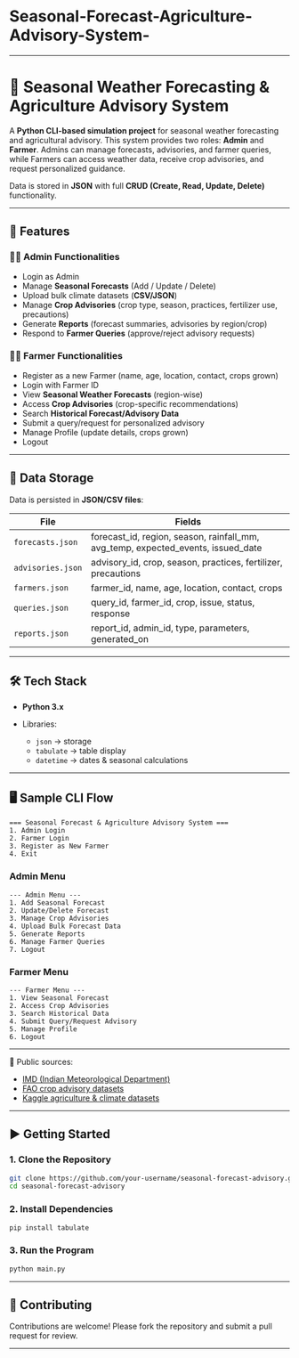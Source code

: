 # Seasonal-Forecast-Agriculture-Advisory-System-




---

# 🌾 Seasonal Weather Forecasting & Agriculture Advisory System

A **Python CLI-based simulation project** for seasonal weather forecasting and agricultural advisory.
This system provides two roles: **Admin** and **Farmer**. Admins can manage forecasts, advisories, and farmer queries, while Farmers can access weather data, receive crop advisories, and request personalized guidance.

Data is stored in **JSON** with full **CRUD (Create, Read, Update, Delete)** functionality.

---

## 🚀 Features

### 👨‍💼 Admin Functionalities

* Login as Admin
* Manage **Seasonal Forecasts** (Add / Update / Delete)
* Upload bulk climate datasets (**CSV/JSON**)
* Manage **Crop Advisories** (crop type, season, practices, fertilizer use, precautions)
* Generate **Reports** (forecast summaries, advisories by region/crop)
* Respond to **Farmer Queries** (approve/reject advisory requests)

### 👩‍🌾 Farmer Functionalities

* Register as a new Farmer (name, age, location, contact, crops grown)
* Login with Farmer ID
* View **Seasonal Weather Forecasts** (region-wise)
* Access **Crop Advisories** (crop-specific recommendations)
* Search **Historical Forecast/Advisory Data**
* Submit a query/request for personalized advisory
* Manage Profile (update details, crops grown)
* Logout

---

## 📂 Data Storage

Data is persisted in **JSON/CSV files**:

| File              | Fields                                                                                |
| ----------------- | ------------------------------------------------------------------------------------- |
| `forecasts.json`  | forecast\_id, region, season, rainfall\_mm, avg\_temp, expected\_events, issued\_date |
| `advisories.json` | advisory\_id, crop, season, practices, fertilizer, precautions                        |
| `farmers.json`    | farmer\_id, name, age, location, contact, crops                                       |
| `queries.json`    | query\_id, farmer\_id, crop, issue, status, response                                  |
| `reports.json`    | report\_id, admin\_id, type, parameters, generated\_on                                |

---

## 🛠 Tech Stack

* **Python 3.x**
* Libraries:

  * `json` → storage
  * `tabulate` → table display
  * `datetime` → dates & seasonal calculations
 

---

## 🖥 Sample CLI Flow

```text
=== Seasonal Forecast & Agriculture Advisory System ===
1. Admin Login
2. Farmer Login
3. Register as New Farmer
4. Exit
```

### Admin Menu

```text
--- Admin Menu ---
1. Add Seasonal Forecast
2. Update/Delete Forecast
3. Manage Crop Advisories
4. Upload Bulk Forecast Data
5. Generate Reports
6. Manage Farmer Queries
7. Logout
```

### Farmer Menu

```text
--- Farmer Menu ---
1. View Seasonal Forecast
2. Access Crop Advisories
3. Search Historical Data
4. Submit Query/Request Advisory
5. Manage Profile
6. Logout
```

---


🔗 Public sources:

* [IMD (Indian Meteorological Department)](https://mausam.imd.gov.in/)
* [FAO crop advisory datasets](https://www.fao.org/)
* [Kaggle agriculture & climate datasets](https://www.kaggle.com/datasets)


---

## ▶️ Getting Started

### 1. Clone the Repository

```bash
git clone https://github.com/your-username/seasonal-forecast-advisory.git
cd seasonal-forecast-advisory
```

### 2. Install Dependencies

```bash
pip install tabulate 
```

### 3. Run the Program

```bash
python main.py
```

---

## 🤝 Contributing

Contributions are welcome! Please fork the repository and submit a pull request for review.



---


